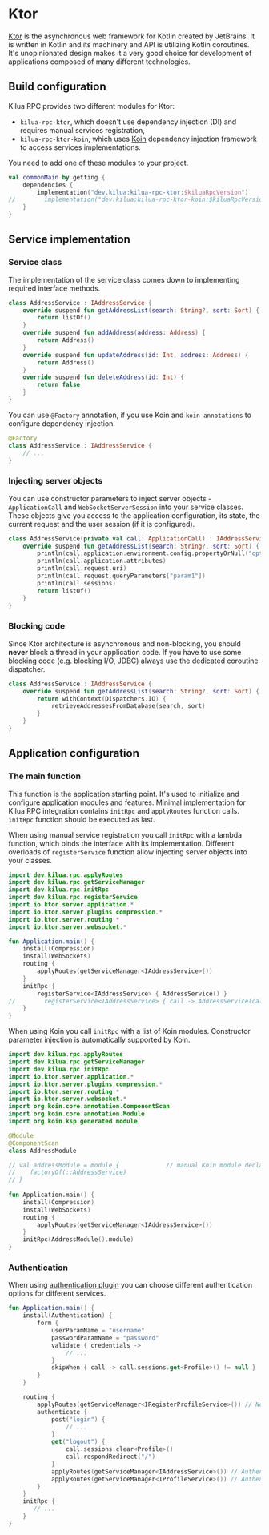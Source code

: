 # Ktor

[Ktor](https://ktor.io/) is the asynchronous web framework for Kotlin created by JetBrains. It is written in Kotlin and its machinery and API is utilizing Kotlin coroutines. It's unopinionated design makes it a very good choice for development of applications composed of many different technologies.

## Build configuration

Kilua RPC provides two different modules for Ktor:

* `kilua-rpc-ktor`, which doesn't use dependency injection (DI) and requires manual services registration,
* `kilua-rpc-ktor-koin`, which uses [Koin](https://insert-koin.io/) dependency injection framework to access services implementations.

You need to add one of these modules to your project.

```kotlin
val commonMain by getting {
    dependencies {
        implementation("dev.kilua:kilua-rpc-ktor:$kiluaRpcVersion")
//        implementation("dev.kilua:kilua-rpc-ktor-koin:$kiluaRpcVersion")
    }
}
```

## Service implementation

### Service class

The implementation of the service class comes down to implementing required interface methods.

```kotlin
class AddressService : IAddressService {
    override suspend fun getAddressList(search: String?, sort: Sort) {
        return listOf()
    }
    override suspend fun addAddress(address: Address) {
        return Address()
    }
    override suspend fun updateAddress(id: Int, address: Address) {
        return Address()
    }
    override suspend fun deleteAddress(id: Int) {
        return false
    }
}
```

You can use `@Factory` annotation, if you use Koin and `koin-annotations` to configure dependency injection.

```kotlin
@Factory
class AddressService : IAddressService {
    // ...
}
```

### Injecting server objects

You can use constructor parameters to inject server objects - `ApplicationCall` and `WebSocketServerSession` into your service classes. These objects give you access to the application configuration, its state, the current request and the user session (if it is configured).

```kotlin
class AddressService(private val call: ApplicationCall) : IAddressService {
    override suspend fun getAddressList(search: String?, sort: Sort) {
        println(call.application.environment.config.propertyOrNull("option1")?.getString())
        println(call.application.attributes)
        println(call.request.uri)
        println(call.request.queryParameters["param1"])
        println(call.sessions)
        return listOf()
    }
}
```

### **Blocking code**

Since Ktor architecture is asynchronous and non-blocking, you should **never** block a thread in your application code. If you have to use some blocking code (e.g. blocking I/O, JDBC) always use the dedicated coroutine dispatcher.

```kotlin
class AddressService : IAddressService {
    override suspend fun getAddressList(search: String?, sort: Sort) {
        return withContext(Dispatchers.IO) {
            retrieveAddressesFromDatabase(search, sort)
        }
    }
}
```

## Application configuration

### The main function

This function is the application starting point. It's used to initialize and configure application modules and features. Minimal implementation for Kilua RPC integration contains `initRpc` and `applyRoutes` function calls. `initRpc` function should be executed as last.

When using manual service registration you call `initRpc` with a lambda function, which binds the interface with its implementation. Different overloads of `registerService` function allow injecting server objects into your classes.

```kotlin
import dev.kilua.rpc.applyRoutes
import dev.kilua.rpc.getServiceManager
import dev.kilua.rpc.initRpc
import dev.kilua.rpc.registerService
import io.ktor.server.application.*
import io.ktor.server.plugins.compression.*
import io.ktor.server.routing.*
import io.ktor.server.websocket.*

fun Application.main() {
    install(Compression)
    install(WebSockets)
    routing {
        applyRoutes(getServiceManager<IAddressService>())
    }
    initRpc {
        registerService<IAddressService> { AddressService() }
//        registerService<IAddressService> { call -> AddressService(call) }
    }
}
```

When using Koin you call `initRpc` with a list of Koin modules. Constructor parameter injection is automatically supported by Koin.

```kotlin
import dev.kilua.rpc.applyRoutes
import dev.kilua.rpc.getServiceManager
import dev.kilua.rpc.initRpc
import io.ktor.server.application.*
import io.ktor.server.plugins.compression.*
import io.ktor.server.routing.*
import io.ktor.server.websocket.*
import org.koin.core.annotation.ComponentScan
import org.koin.core.annotation.Module
import org.koin.ksp.generated.module

@Module
@ComponentScan
class AddressModule

// val addressModule = module {             // manual Koin module declaration
//    factoryOf(::AddressService)
// }
    
fun Application.main() {
    install(Compression)
    install(WebSockets)
    routing {
        applyRoutes(getServiceManager<IAddressService>())
    }
    initRpc(AddressModule().module)
}
```

### Authentication

When using [authentication plugin](https://ktor.io/docs/server-auth.html) you can choose different authentication options for different services.

```kotlin
fun Application.main() {
    install(Authentication) {
        form {
            userParamName = "username"
            passwordParamName = "password"
            validate { credentials ->
                // ...
            }
            skipWhen { call -> call.sessions.get<Profile>() != null }
        }
    }

    routing {
        applyRoutes(getServiceManager<IRegisterProfileService>()) // No authentication needed
        authenticate {
            post("login") {
                // ...
            }
            get("logout") {
                call.sessions.clear<Profile>()
                call.respondRedirect("/")
            }
            applyRoutes(getServiceManager<IAddressService>()) // Authentication needed
            applyRoutes(getServiceManager<IProfileService>()) // Authentication needed
        }
    }
    initRpc {
       // ...
    }
}
```
